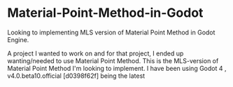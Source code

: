 # Material-Point-Method-in-Godot

Looking to implementing MLS version of Material Point Method in Godot Engine.

A project I wanted to work on and for that project, I ended up wanting/needed to use Material Point Method. 
This is the MLS-version of Material Point Method I'm looking to implement. 
I have been using Godot 4 , v4.0.beta10.official [d0398f62f] being the latest
